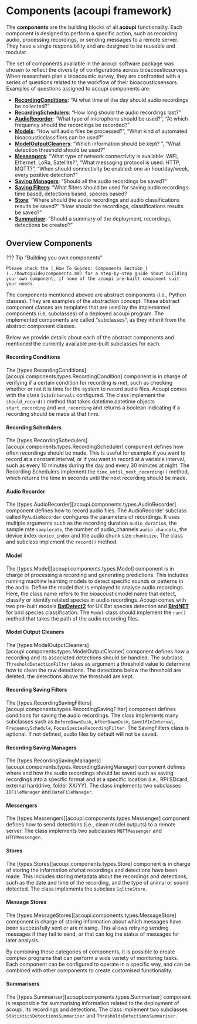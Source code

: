 # Components (acoupi framework)

The **components** are the building blocks of all **acoupi** functionality.
Each component is designed to perform a specific action, such as recording audio, processing recordings, or sending messages to a remote server.
They have a single responsibility and are designed to be reusable and modular.

The set of components available in the acoupi software package was chosen to reflect the diversity of configurations across bioacousticsurveys.
When researchers plan a bioacoustic survey, they are confronted with a series of questions related to the workflow of their bioacousticsensors.
Examples of questions assigned to acoupi components are:

- [**RecordingConditions**](#recording_conditions): “At what time of the day should audio recordings be collected?”
- [**RecordingSchedulers**](#recording_schedulers): “How long should the audio recordings last?”
- [**AudioRecorder**](#audio_recorder): “What type of microphone should be used?”, “At which frequency should the recordings be recorded?”
- [**Models**](#model): “How will audio files be processed?”, “What kind of automated bioacousticclassifiers can be used?”
- [**ModelOutputCleaners**](#model_output_cleaners): “Which information should be kept? ”, “What detection threshold should be used?”
- [**Messengers**](#messengers): "What type of network connectivity is available: WiFi, Ethernet, LoRa, Satellite?”, “What messaging protocol is used: HTTP, MQTT?”, “When should connectivity be enabled: one an hour/day/week, every positive detection?”
- [**Saving Managers**](#recording_saving_managers): “Should all the audio recordings be saved?”
- [**Saving Filters**](#recording_saving_filters): “What filters should be used for saving audio recordings: time based, detections based, species based?
- [**Store**](#stores): “Where should the audio recordings and audio classifications results be saved?” “How should the recordings, classifications results be saved?”
- [**Summariser**](#summarisers): “Should a summary of the deployment, recordings, detections be created?”

## Overview Components

??? Tip "Building you own components"

    Please check the [_How To Guides: Components Section_](../howtoguide/components.md) for a step-by-step guide about building your own component, if none of the acoupi pre-built component suit your needs.

The components mentioned aboved are abstract components (i.e., Python classes).
They are examples of the abstraction concept.
These abstract component classes are templates that are used by the implemented components (i.e, subclasses) of a deployed acoupi program.
The implemented components are called “subclasses”, as they inherit from the abstract component classes.

Below we provide details about each of the abstract components and mentioned the currently available pre-built subclasses for each.

#### Recording Conditions

The [types.RecordingConditions][acoupi.components.types.RecordingCondition] component is in charge of verifying if a certain condition for recording is met, such as checking whether or not it is time for the system to record audio files.
Acoupi comes with the class `IsInIntervals` configured.
The class implement the `should_record()` method that takes datetime.datetime objects `start_recording` and `end_recording` and returns a boolean indicating if a recording should be made at that time.

#### Recording Schedulers

The [types.RecordingSchedulers][acoupi.components.types.RecordingScheduler] component defines how often recordings should be made.
This is useful for example if you want to record at a constant interval, or if you want to record at a variable interval, such as every 10 minutes during the day and every 30 minutes at night.
The Recording Schedulers implement the `time_until_next_recording()` method, which returns the time in seconds until the next recording should be made.

#### Audio Recorder

The [types.AudioRecorder][acoupi.components.types.AudioRecorder] component defines how to record audio files.
The AudioRecorde' subclass called `PyAudioRecorder` configures the parameters of recordings.
It uses multiple arguments such as the recording duration `audio_duration`, the sample rate `samplerate`, the number of audio_channels `audio_channels`, the device index `device_index` and the audio chunk size `chunksize`.
The class and subclass implement the `record()` method.

#### Model

The [types.Model][acoupi.components.types.Model] component is in charge of processing a recording and generating predictions.
This includes running machine learning models to detect specific sounds or patterns in the audio.
Define the model that is employed to analyse audio recordings.
Here, the class name refers to the bioacousticmodel name that detect, classify or identify related species in audio recordings.
Acoupi comes with two pre-built models [**BatDetect2**](https://github.com/macaodha/batdetect2) for UK Bat species detection and [**BirdNET**](https://github.com/kahst/BirdNET-Lite) for bird species classification.
The `Model` class should implement the `run()` method that takes the path of the audio recording files.

#### Model Output Cleaners

The [types.ModelOutputCleaners][acoupi.components.types.ModelOutputCleaner] component defines how a recording and its associated detections should be handled.
The subclass `ThresholdDetectionFilter` takes as argument a threshold value to determine how to clean the raw detections.
The detections below the threshold are deleted, the detections above the threshold are kept.

#### Recording Saving Filters

The [types.RecordingSavingFilters][acoupi.components.types.RecordingSavingFilter] component defines conditions for saving the audio recordings.
The class implements many subclasses such as `BeforeDawnDusk`, `AfterDawnDusk`, `SaveIfInInterval`, `FrequencySchedule`, `FocusSpeciesRecordingFilter`.
The SavingFilters class is optional.
If not defined, audio files by default will not be saved.

#### Recording Saving Managers

The [types.RecordingSavingManagers][acoupi.components.types.RecordingSavingManager] component defines where and how the audio recordings should be saved such as saving recordings into a specific format and at a specific location (i.e., RPi SDcard, external harddrive, folder XX/YY).
The class implements two subclasses `IDFileManager` and `DateFileManager`.

#### Messengers

The [types.Messengers][acoupi.components.types.Messenger] component defines how to send detections (i.e., clean model outputs) to a remote server.
The class implements two subclasses `MQTTMessenger` and `HTTPMessenger`.

#### Stores

The [types.Stores][acoupi.components.types.Store] component is in charge of storing the information ofwhat recordings and detections have been made.
This includes storing metadata about the recordings and detections, such as the date and time of the recording, and the type of animal or sound detected.
The class implements the subclass `SqliteStore`.

#### Message Stores

The [types.MessageStores][acoupi.components.types.MessageStore] component is charge of storing information about which messages have been successfully sent or are missing.
This allows retrying sending messages if they fail to send, or that can log the status of messages for later analysis.

By combining these categories of components, it is possible to create complex programs that can perform a wide variety of monitoring tasks.
Each component can be configured to operate in a specific way, and can be combined with other components to create customised functionality.

#### Summarisers

The [types.Summariser][acoupi.components.types.Summariser] component is responsible for summarising information related to the deployment of acoupi, its recordings and detections.
The class implement two subclasses `StatisticsDetectionsSummariser` and `ThresholdsDetectionsSummariser`.
